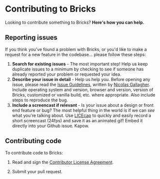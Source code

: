 # Contributing to Bricks

Looking to contribute something to Bricks? **Here's how you can help.**

## Reporting issues

If you think you've found a problem with Bricks, or you'd like to make a request for a new feature in the codebase… please follow these steps:

1. **Search for existing issues** - The most important step! Help us keep duplicate issues to a minimum by checking to see if someone has already reported your problem or requested your idea.
2. **Describe your issue in detail** - Help us help you. Before opening any issue, please read the [Issue Guidelines](https://github.com/necolas/issue-guidelines), written by [Nicolas Gallagher](https://github.com/necolas/). Include operating system and version, browser and version, version of Bricks, customized or vanilla build, etc. where appropriate. Also include steps to reproduce the bug.
3. **Include a screencast if relevant** - Is your issue about a design or front end feature or bug? The most helpful thing in the world is if we can *see* what you're talking about. Use [LICEcap](http://www.cockos.com/licecap/) to quickly and easily record a short screencast (24fps) and save it as an animated gif! Embed it directly into your Github issue. Kapow.

## Contributing code

To contribute code to Bricks:

1. Read and sign the
[Contributor License Agreement](https://docs.google.com/forms/d/1dJDLNkFY-tEoC8SUxcR020NoR3pbNO3Fj7NxTXix1js/viewform).

2. Submit your pull request.
